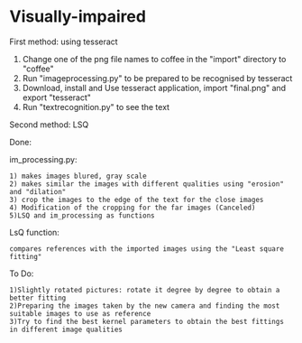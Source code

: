# Visually-impaired

First method: using tesseract

1) Change one of the png file names to coffee in the "import" directory to "coffee"
2) Run "imageprocessing.py" to be prepared to be recognised by tesseract
3) Download, install and Use tesseract application, import "final.png" and export "tesseract"
4) Run "textrecognition.py" to see the text


Second method: LSQ

Done:

im_processing.py:

    1) makes images blured, gray scale
    2) makes similar the images with different qualities using "erosion" and "dilation"
    3) crop the images to the edge of the text for the close images
    4) Modification of the cropping for the far images (Canceled)
    5)LSQ and im_processing as functions
    
    
LsQ function:

    compares references with the imported images using the "Least square fitting"


To Do:

    1)Slightly rotated pictures: rotate it degree by degree to obtain a better fitting
    2)Preparing the images taken by the new camera and finding the most suitable images to use as reference
    3)Try to find the best kernel parameters to obtain the best fittings in different image qualities
